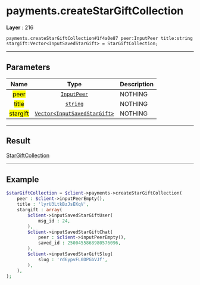 # payments.createStarGiftCollection

**Layer** : 216

```tl
payments.createStarGiftCollection#1f4a0e87 peer:InputPeer title:string stargift:Vector<InputSavedStarGift> = StarGiftCollection;
```

---

## Parameters

| Name | Type | Description |
| :---: | :---: | :--- |
| <mark>peer</mark> | [`InputPeer`](type/InputPeer) | NOTHING |
| <mark>title</mark> | [`string`](type/string) | NOTHING |
| <mark>stargift</mark> | [`Vector<InputSavedStarGift>`](type/InputSavedStarGift) | NOTHING |

---

## Result

[StarGiftCollection](type/StarGiftCollection)

---

## Example

```php
$starGiftCollection = $client->payments->createStarGiftCollection(
	peer : $client->inputPeerEmpty(),
	title : 'lyrU3LtkBzJsEKqV',
	stargift : array(
		$client->inputSavedStarGiftUser(
			msg_id : 24,
		),
		$client->inputSavedStarGiftChat(
			peer : $client->inputPeerEmpty(),
			saved_id : 2500455868980576096,
		),
		$client->inputSavedStarGiftSlug(
			slug : 'rd6ypvFL0DPGbVJf',
		),
	),
);
```